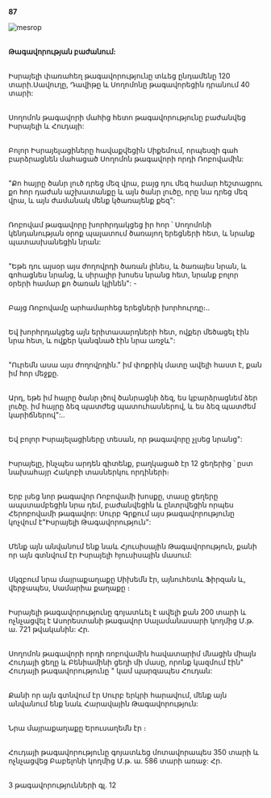**87**

![mesrop](https://volamar.ru/audio_video/foto/01/detbible/B186.BMP)

\
**Թագավորության բաժանում:**

\
Իսրայելի փառահեղ թագավորությունը տևեց ընդամենը 120 տարի.Սավուղը, Դավիթը և Սողոմոնը թագավորեցին դրանում 40 տարի:

\
Սողոմոն թագավորի մահից հետո թագավորությունը բաժանվեց Իսրայելի և Հուդայի:

\
Բոլոր Իսրայելացիները հավաքվեցին Սիքեմում, որպեսզի գահ բարձրացնեն մահացած Սողոմոն թագավորի որդի Ռոբովամին:

\
"Քո հայրը ծանր լուծ դրեց մեզ վրա, բայց դու մեզ համար հեշտացրու քո հոր դաժան աշխատանքը և այն ծանր լուծը, որը նա դրեց մեզ վրա, և այն ժամանակ մենք կծառայենք քեզ":

\
Ռոբովամ թագավորը խորհրդակցեց իր հոր ՝ Սողոմոնի կենդանության օրոք պալատում ծառայող երեցների հետ, և նրանք պատասխանեցին նրան:

\
"Եթե դու այսօր այս ժողովրդի ծառան լինես, և ծառայես նրան, և գոհացնես նրանց, և սիրալիր խոսես նրանց հետ, նրանք բոլոր օրերի համար քո ծառան կլինեն": -

\
Բայց Ռոբովամը արհամարհեց երեցների խորհուրդը։..

\
Եվ խորհրդակցեց այն երիտասարդների հետ, ովքեր մեծացել էին նրա հետ, և ովքեր կանգնած էին նրա առջև":

\
"Ուրեմն ասա այս ժողովրդին." իմ փոքրիկ մատը ավելի հաստ է, քան իմ հոր մեջքը.

\
Արդ, եթե իմ հայրը ծանր լծով ծանրացնի ձեզ, ես կբարձրացնեմ ձեր լուծը. իմ հայրը ձեզ պատժեց պատուհասներով, և ես ձեզ պատժեմ կարիճներով":..

\
Եվ բոլոր Իսրայելացիները տեսան, որ թագավորը չլսեց նրանց":

\
Իսրայելը, ինչպես արդեն գիտենք, բաղկացած էր 12 ցեղերից ՝ ըստ նախահայր Հակոբի տասներկու որդիների։

\
Երբ լսեց նոր թագավոր Ռոբովամի խոսքը, տասը ցեղերը ապստամբեցին նրա դեմ, բաժանվեցին և ընտրվեցին որպես Հերոբովամի թագավոր: Սուրբ Գրքում այս թագավորությունը կոչվում է"Իսրայելի Թագավորություն":

\
Մենք այն անվանում ենք նաև Հյուսիսային Թագավորություն, քանի որ այն գտնվում էր Իսրայելի հյուսիսային մասում:

\
Սկզբում նրա մայրաքաղաքը Սիխեմն էր, այնուհետև Ֆիրզան և, վերջապես, Սամարիա քաղաքը ։

\
Իսրայելի թագավորությունը գոյատևել է ավելի քան 200 տարի և ոչնչացվել է Ասորեստանի թագավոր Սալամանասարի կողմից Մ.թ. ա. 721 թվականին: Հր.

\
Սողոմոն թագավորի որդի ռոբովամին հավատարիմ մնացին միայն Հուդայի ցեղը և Բենիամինի ցեղի մի մասը, որոնք կազմում էին" Հուդայի թագավորությունը " կամ պարզապես Հուդան:

\
Քանի որ այն գտնվում էր Սուրբ երկրի հարավում, մենք այն անվանում ենք նաև Հարավային Թագավորություն:

\
Նրա մայրաքաղաքը Երուսաղեմն էր ։

\
Հուդայի թագավորությունը գոյատևեց մոտավորապես 350 տարի և ոչնչացվեց Բաբելոնի կողմից Մ.թ. ա. 586 տարի առաջ: Հր.

\
3 թագավորությունների գլ. 12

